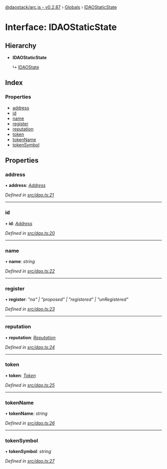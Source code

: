 [@daostack/arc.js - v0.2.87](../README.md) › [Globals](../globals.md) › [IDAOStaticState](idaostaticstate.md)

# Interface: IDAOStaticState

## Hierarchy

* **IDAOStaticState**

  ↳ [IDAOState](idaostate.md)

## Index

### Properties

* [address](idaostaticstate.md#address)
* [id](idaostaticstate.md#id)
* [name](idaostaticstate.md#name)
* [register](idaostaticstate.md#register)
* [reputation](idaostaticstate.md#reputation)
* [token](idaostaticstate.md#token)
* [tokenName](idaostaticstate.md#tokenname)
* [tokenSymbol](idaostaticstate.md#tokensymbol)

## Properties

###  address

• **address**: *[Address](../globals.md#address)*

*Defined in [src/dao.ts:21](https://github.com/daostack/alchemy-monorepo/blob/6a18bc5/packages/arc.js/src/dao.ts#L21)*

___

###  id

• **id**: *[Address](../globals.md#address)*

*Defined in [src/dao.ts:20](https://github.com/daostack/alchemy-monorepo/blob/6a18bc5/packages/arc.js/src/dao.ts#L20)*

___

###  name

• **name**: *string*

*Defined in [src/dao.ts:22](https://github.com/daostack/alchemy-monorepo/blob/6a18bc5/packages/arc.js/src/dao.ts#L22)*

___

###  register

• **register**: *"na" | "proposed" | "registered" | "unRegistered"*

*Defined in [src/dao.ts:23](https://github.com/daostack/alchemy-monorepo/blob/6a18bc5/packages/arc.js/src/dao.ts#L23)*

___

###  reputation

• **reputation**: *[Reputation](../classes/reputation.md)*

*Defined in [src/dao.ts:24](https://github.com/daostack/alchemy-monorepo/blob/6a18bc5/packages/arc.js/src/dao.ts#L24)*

___

###  token

• **token**: *[Token](../classes/token.md)*

*Defined in [src/dao.ts:25](https://github.com/daostack/alchemy-monorepo/blob/6a18bc5/packages/arc.js/src/dao.ts#L25)*

___

###  tokenName

• **tokenName**: *string*

*Defined in [src/dao.ts:26](https://github.com/daostack/alchemy-monorepo/blob/6a18bc5/packages/arc.js/src/dao.ts#L26)*

___

###  tokenSymbol

• **tokenSymbol**: *string*

*Defined in [src/dao.ts:27](https://github.com/daostack/alchemy-monorepo/blob/6a18bc5/packages/arc.js/src/dao.ts#L27)*
